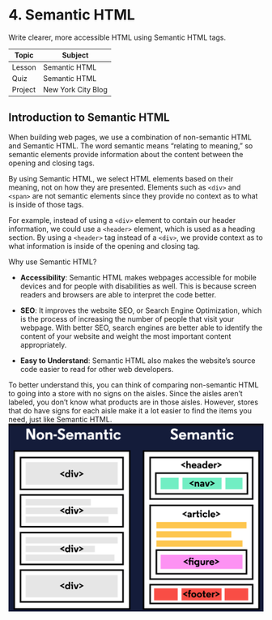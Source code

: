 # 4. Semantic HTML
Write clearer, more accessible HTML using Semantic HTML tags.

| Topic  |  Subject  |
| ------------------- | ------------------- |
|  Lesson  |  Semantic HTML  |
|  Quiz  |  Semantic HTML |
|  Project |  New York City Blog |

## Introduction to Semantic HTML
When building web pages, we use a combination of non-semantic HTML and Semantic HTML. The word semantic means “relating to meaning,” so semantic elements provide information about the content between the opening and closing tags.

By using Semantic HTML, we select HTML elements based on their meaning, not on how they are presented. Elements such as ```<div>``` and ```<span>``` are not semantic elements since they provide no context as to what is inside of those tags.

For example, instead of using a ```<div>``` element to contain our header information, we could use a ```<header>``` element, which is used as a heading section. By using a ```<header>``` tag instead of a ```<div>```, we provide context as to what information is inside of the opening and closing tag.

Why use Semantic HTML?

- **Accessibility**: Semantic HTML makes webpages accessible for mobile devices and for people with disabilities as well. This is because screen readers and browsers are able to interpret the code better.

- **SEO**: It improves the website SEO, or Search Engine Optimization, which is the process of increasing the number of people that visit your webpage. With better SEO, search engines are better able to identify the content of your website and weight the most important content appropriately.

- **Easy to Understand**: Semantic HTML also makes the website’s source code easier to read for other web developers.

To better understand this, you can think of comparing non-semantic HTML to going into a store with no signs on the aisles. Since the aisles aren’t labeled, you don’t know what products are in those aisles. However, stores that do have signs for each aisle make it a lot easier to find the items you need, just like Semantic HTML.
</br>
<img src="Semantic.png" alt="Semantic"/>